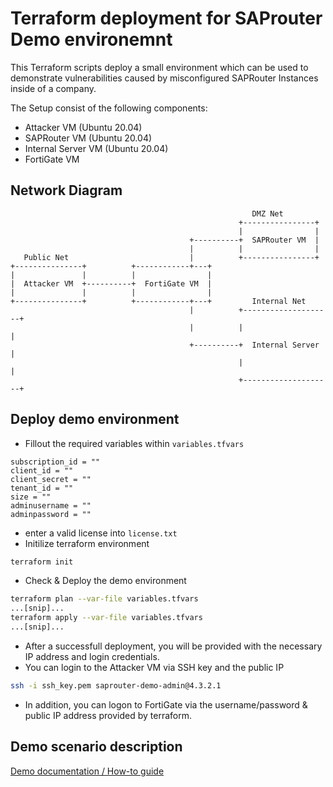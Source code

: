 # Terraform deployment for SAProuter Demo environemnt

This Terraform scripts deploy a small environment which can be used to demonstrate vulnerabilities caused by misconfigured SAPRouter Instances inside of a company.

The Setup consist of the following components:

* Attacker VM (Ubuntu 20.04)
* SAPRouter VM (Ubuntu 20.04)
* Internal Server VM (Ubuntu 20.04)
* FortiGate VM



## Network Diagram

```vim
                                                      DMZ Net
                                                   +----------------+
                                                   |                |
                                        +----------+  SAPRouter VM  |
                                        |          |                |
   Public Net                           |          +----------------+
+---------------+          +------------+---+
|               |          |                |
|  Attacker VM  +----------+  FortiGate VM  |
|               |          |                |
+---------------+          +------------+---+         Internal Net
                                        |          +--------------------+
                                        |          |                    |
                                        +----------+  Internal Server   |
                                                   |                    |
                                                   +--------------------+
```



## Deploy demo environment

- Fillout the required variables within `variables.tfvars`

```vim
subscription_id = ""
client_id = ""
client_secret = ""
tenant_id = ""
size = ""
adminusername = ""
adminpassword = ""
```

* enter a valid license into `license.txt`
* Initilize terraform environment

```bash
terraform init
```

* Check & Deploy the demo environment

```bash
terraform plan --var-file variables.tfvars
...[snip]...
terraform apply --var-file variables.tfvars
...[snip]...
```

* After a successfull deployment, you will be provided with the necessary IP address and login credentials.
* You can login to the Attacker VM via SSH key and the public IP

```bash
ssh -i ssh_key.pem saprouter-demo-admin@4.3.2.1
```

* In addition, you can logon to FortiGate via the username/password & public IP address provided by terraform. 

## Demo scenario description

[Demo documentation / How-to guide](./documentation/how-to.md)

